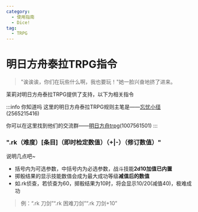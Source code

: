 ```yaml
---
category:
  - 使用指南
  - Dice!
tag:
  - TRPG
---
```


# 明日方舟泰拉TRPG指令

> "诶诶诶，你们在玩些什么啊，我也要玩！"她一脸兴奋地挤了进来。

茉莉对明日方舟泰拉TRPG提供了支持，以下为相关指令

:::info 你知道吗
这里的明日方舟泰拉TRPG规则主笔是——[忘忧小径](tencent://AddContact/?fromId=45&fromSubId=1&subcmd=all&uin=2565215416&website=www.oicqzone.com)(2565215416)

你可以在这里找到他们的交流群——[明日方舟trpg](https://jq.qq.com/?_wv=1027&k=qwEzG8Yd)(1007561501)
:::

### ".rk（难度）[条目]（即时检定数值）（+|-）（修订数值）"

说明几点吧~

+ 括号内为可选参数，中括号内为必选参数，战斗技能**2d10加值已内置**
+ 掷骰结果的显示技能数值会成为最大成功等级**减值后的数值**
+ 如.rk侦查，若侦查为60，掷骰结果为10时，将会显示10/20(减值40)，极难成功

> 例：“.rk 刀剑”“.rk 困难刀剑”“.rk 刀剑+10”
